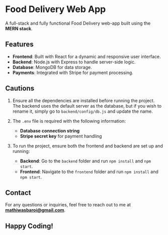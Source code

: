 # Food Delivery Web App

A full-stack and fully functional Food Delivery web-app built using the **MERN stack**.

## Features

- **Frontend**: Built with React for a dynamic and responsive user interface.
- **Backend**: Node.js with Express to handle server-side logic.
- **Database**: MongoDB for data storage.
- **Payments**: Integrated with Stripe for payment processing.

## Cautions

1. Ensure all the dependencies are installed before running the project. The backend uses the default server as the database, but if you wish to rename it, simply go to `backend/config/db.js` and update the name.
   
2. The `.env` file is required with the following information:
   - **Database connection string**
   - **Stripe secret key** for payment handling

3. To run the project, ensure both the frontend and backend are set up and running:
   - **Backend**: Go to the `backend` folder and run `npm install` and `npm start`.
   - **Frontend**: Navigate to the `frontend` folder and run `npm install` and `npm start`.

## Contact

For any questions or inquiries, feel free to reach out to me at **mathiwasbaroi@gmail.com**.

## Happy Coding!
